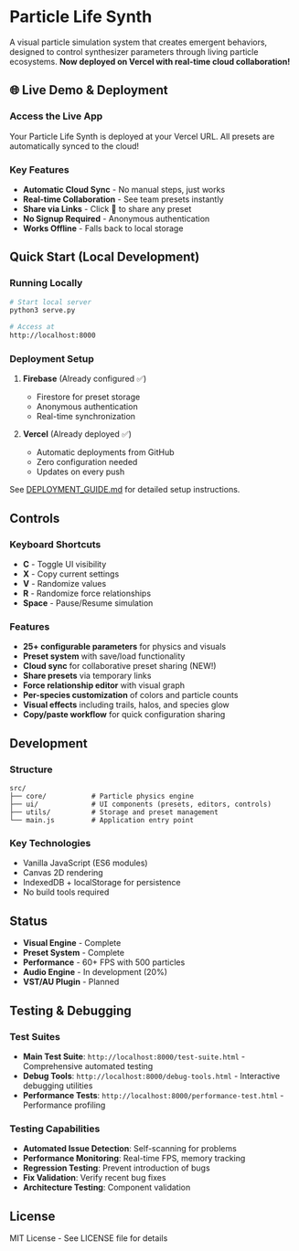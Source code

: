 # Particle Life Synth

A visual particle simulation system that creates emergent behaviors, designed to control synthesizer parameters through living particle ecosystems. **Now deployed on Vercel with real-time cloud collaboration!**

## 🌐 Live Demo & Deployment

### Access the Live App
Your Particle Life Synth is deployed at your Vercel URL. All presets are automatically synced to the cloud!

### Key Features
- **Automatic Cloud Sync** - No manual steps, just works
- **Real-time Collaboration** - See team presets instantly
- **Share via Links** - Click 🔗 to share any preset
- **No Signup Required** - Anonymous authentication
- **Works Offline** - Falls back to local storage

## Quick Start (Local Development)

### Running Locally
```bash
# Start local server
python3 serve.py

# Access at
http://localhost:8000
```

### Deployment Setup

1. **Firebase** (Already configured ✅)
   - Firestore for preset storage
   - Anonymous authentication
   - Real-time synchronization

2. **Vercel** (Already deployed ✅)
   - Automatic deployments from GitHub
   - Zero configuration needed
   - Updates on every push

See [DEPLOYMENT_GUIDE.md](DEPLOYMENT_GUIDE.md) for detailed setup instructions.

## Controls

### Keyboard Shortcuts
- **C** - Toggle UI visibility
- **X** - Copy current settings
- **V** - Randomize values
- **R** - Randomize force relationships  
- **Space** - Pause/Resume simulation

### Features
- **25+ configurable parameters** for physics and visuals
- **Preset system** with save/load functionality
- **Cloud sync** for collaborative preset sharing (NEW!)
- **Share presets** via temporary links
- **Force relationship editor** with visual graph
- **Per-species customization** of colors and particle counts
- **Visual effects** including trails, halos, and species glow
- **Copy/paste workflow** for quick configuration sharing

## Development

### Structure
```
src/
├── core/           # Particle physics engine
├── ui/             # UI components (presets, editors, controls)
├── utils/          # Storage and preset management
└── main.js         # Application entry point
```

### Key Technologies
- Vanilla JavaScript (ES6 modules)
- Canvas 2D rendering
- IndexedDB + localStorage for persistence
- No build tools required

## Status

- **Visual Engine** - Complete
- **Preset System** - Complete  
- **Performance** - 60+ FPS with 500 particles
- **Audio Engine** - In development (20%)
- **VST/AU Plugin** - Planned

## Testing & Debugging

### Test Suites
- **Main Test Suite**: `http://localhost:8000/test-suite.html` - Comprehensive automated testing
- **Debug Tools**: `http://localhost:8000/debug-tools.html` - Interactive debugging utilities
- **Performance Tests**: `http://localhost:8000/performance-test.html` - Performance profiling

### Testing Capabilities
- **Automated Issue Detection**: Self-scanning for problems
- **Performance Monitoring**: Real-time FPS, memory tracking
- **Regression Testing**: Prevent introduction of bugs
- **Fix Validation**: Verify recent bug fixes
- **Architecture Testing**: Component validation

## License

MIT License - See LICENSE file for details